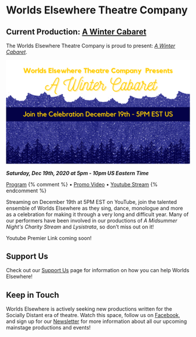 # Worlds Elsewhere Theatre Company

## Current Production: [A Winter Cabaret][program]

The Worlds Elsewhere Theatre Company is proud to present: [*A Winter Cabaret*][program].

[![Lysistrata Banner](/assets/img/shows/2020.12/winter-cabaret/banner.png)][program]

***Saturday, Dec 19th, 2020 at 5pm - 10pm US Eastern Time***

[Program][program] {% comment %} &bull; [<span class="social youtube"></span>Promo Video][promo] &bull; [<span class="social youtube"></span>Youtube Stream][stream] {% endcomment %}

Streaming on December 19th at 5PM EST on YouTube, join the talented ensemble of Worlds Elsewhere as they sing, dance, monologue and more as a celebration for making it through a very long and difficult year.
Many of our performers have been involved in our productions of *A Midsummer Night's Charity Stream* and *Lysistrata*, so don’t miss out on it!

Youtube Premier Link coming soon!

[program]: /shows/2020.12/winter-cabaret "Click here for the program"
[promo]: https://www.youtube.com/watch?v=H0Z7WCdeP90 "Promo Video on KyleKallgrenBHH on Youtube!"
[stream]: https://www.youtube.com/watch?v=nOQqgwHmij8 "Watch the stream here!"

## Support Us

Check out our [Support Us](/pages/support-us) page for information on how you can help Worlds Elsewhere!

## Keep in Touch

Worlds Elsewhere is actively seeking new productions written for the Socially Distant era of theatre. Watch this space, follow us on [<span class="social facebook"></span>Facebook][fb], and sign up for our [<span class="social newsletter"></span>Newsletter][newsletter] for more information about all our upcoming mainstage productions and events!

[fb]: https://fb.me/WorldsElsewhere
[newsletter]: https://worlds-elsewhere.us17.list-manage.com/subscribe?u=8e70862018a339ca07b0f75e6&id=55a342e060
